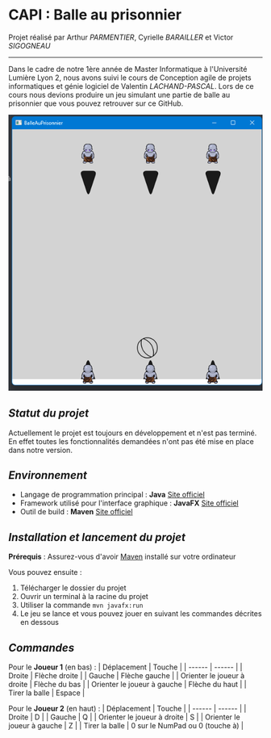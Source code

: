 # CAPI : Balle au prisonnier
Projet réalisé par Arthur *PARMENTIER*, Cyrielle *BARAILLER* et Victor *SIGOGNEAU*
***
Dans le cadre de notre 1ère année de Master Informatique à l'Université Lumière Lyon 2, nous avons suivi le cours de Conception agile de projets informatiques et génie logiciel de Valentin *LACHAND-PASCAL*. Lors de ce cours nous devions produire un jeu simulant une partie de balle au prisonnier que vous pouvez retrouver sur ce GitHub.

![Photo du jeu](src/main/resources/assets/jeu.png)

## _Statut du projet_

Actuellement le projet est toujours en développement et n'est pas terminé. En effet toutes les fonctionnalités demandées n'ont pas été mise en place dans notre version. 

## _Environnement_

- Langage de programmation principal : **Java** [Site officiel]()
- Framework utilisé pour l'interface graphique : **JavaFX** [Site officiel](https://openjfx.io/)
- Outil de build : **Maven** [Site officiel](https://maven.apache.org/)

## _Installation et lancement du projet_
**Prérequis** : Assurez-vous d'avoir [Maven](https://maven.apache.org/) installé sur votre ordinateur

Vous pouvez ensuite : 
1. Télécharger le dossier du projet
2. Ouvrir un terminal à la racine du projet
3. Utiliser la commande `mvn javafx:run`
4. Le jeu se lance et vous pouvez jouer en suivant les commandes décrites en dessous

## _Commandes_
Pour le **Joueur 1**  (en bas) :
| Déplacement | Touche |
| ------ | ------ |
| Droite | Flèche droite |
| Gauche | Flèche gauche |
| Orienter le joueur à droite | Flèche du bas |
| Orienter le joueur à gauche | Flèche du haut |
| Tirer la balle | Espace |

Pour le **Joueur 2** (en haut) : 
| Déplacement | Touche |
| ------ | ------ |
| Droite | D |
| Gauche | Q |
| Orienter le joueur à droite | S |
| Orienter le joueur à gauche | Z |
| Tirer la balle | 0 sur le NumPad ou 0 (touche à) |
